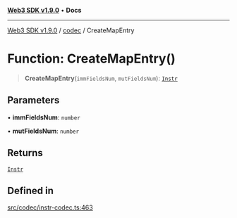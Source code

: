 [**Web3 SDK v1.9.0**](../../../README.md) • **Docs**

***

[Web3 SDK v1.9.0](../../../globals.md) / [codec](../README.md) / CreateMapEntry

# Function: CreateMapEntry()

> **CreateMapEntry**(`immFieldsNum`, `mutFieldsNum`): [`Instr`](../type-aliases/Instr.md)

## Parameters

• **immFieldsNum**: `number`

• **mutFieldsNum**: `number`

## Returns

[`Instr`](../type-aliases/Instr.md)

## Defined in

[src/codec/instr-codec.ts:463](https://github.com/Mystic-Nayy/alephium-web3/blob/ee41f5e0e7d7fb0b155fe62f05b2ac03772895ca/packages/web3/src/codec/instr-codec.ts#L463)
